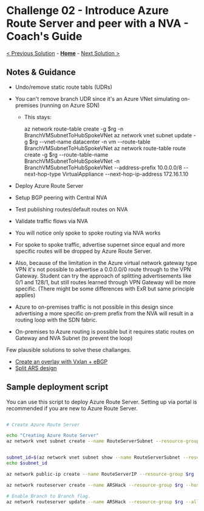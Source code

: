 # Challenge 02 - Introduce Azure Route Server and peer with a NVA - Coach's Guide 

[< Previous Solution](./Solution-01.md) - **[Home](./README.md)** - [Next Solution >](./Solution-03.md)

## Notes & Guidance

- Undo/remove static route tabls (UDRs) <br/>
- You can't remove branch UDR since it's an Azure VNet simulating on-premises (running on Azure SDN) <br/>
  - This stays:

      az network route-table create -g $rg -n BranchVMSubnetToHubSpokeVNet
      az network vnet subnet update -g $rg --vnet-name datacenter -n vm --route-table BranchVMSubnetToHubSpokeVNet
      az network route-table route create -g $rg --route-table-name BranchVMSubnetToHubSpokeVNet -n           BranchVMSubnetToHubSpokeVNet --address-prefix 10.0.0.0/8 --next-hop-type VirtualAppliance  --next-hop-ip-address 172.16.1.10

- Deploy Azure Route Server <br/>
- Setup BGP peering with Central NVA <br/>
- Test publishing routes/default routes on NVA<br/>
- Validate traffic flows via NVA <br/>
- You will notice only spoke to spoke routing via NVA works <br/>
- For spoke to spoke traffic, advertise supernet since equal and more specific routes will be dropped by Azure Route Server.<br/>
- Also, because of the limitation in the Azure virtual network gateway type VPN it's not possible to advertise a 0.0.0.0/0 route through to the VPN Gateway. Student can try the approach of splitting advertisements like 0/1 and 128/1, but still routes learned through VPN Gateway will be more specific. (There might be some differences with ExR but same principle applies)<br/>


- Azure to on-premises traffic is not possible in this design since advertising a more specific on-prem prefix from the NVA will result in a routing loop with the SDN fabric. 
- On-premises to Azure routing is possible but it requires static routes on Gateway and NVA Subnet (to prevent the loop)<br/>

Few plausible solutions to solve these challanges.
- [Create an overlay with Vxlan + eBGP](https://blog.cloudtrooper.net/2021/03/29/using-route-server-to-firewall-onprem-traffic-with-an-nva/) <br/>
- [Split ARS design](https://docs.microsoft.com/en-us/azure/route-server/route-injection-in-spokes#different-route-servers-to-advertise-routes-to-virtual-network-gateways-and-to-vnets)<br/>

## Sample deployment script
You can use this script to deploy Azure Route Server. Setting up via portal is recommended if you are new to Azure Route Server. 

```bash

# Create Azure Route Server

echo "Creating Azure Route Server"
az network vnet subnet create --name RouteServerSubnet --resource-group $rg --vnet-name $vnet_name --address-prefix 10.0.3.0/24


subnet_id=$(az network vnet subnet show --name RouteServerSubnet --resource-group $rg --vnet-name $vnet_name --query id -o tsv) 
echo $subnet_id

az network public-ip create --name RouteServerIP --resource-group $rg --version IPv4 --sku Standard

az network routeserver create --name ARSHack --resource-group $rg --hosted-subnet $subnet_id --public-ip-address RouteServerIP

# Enable Branch to Branch flag.
az network routeserver update --name ARSHack --resource-group $rg --allow-b2b-traffic true

